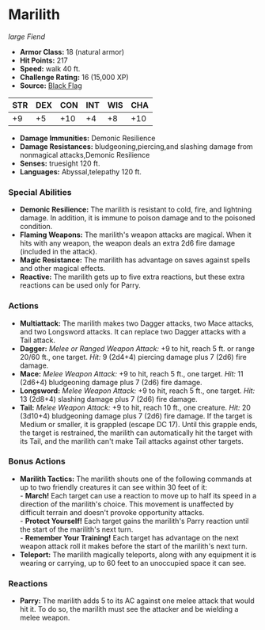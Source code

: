 # Marilith

*large* *Fiend*

- **Armor Class:** 18 (natural armor)
- **Hit Points:** 217 
- **Speed:** walk 40 ft.
- **Challenge Rating:** 16 (15,000 XP)
- **Source:** [Black Flag](https://koboldpress.com/kpstore/product/tovrpg-pg-mv/)

| STR | DEX | CON | INT | WIS | CHA |
| --- | --- | --- | --- | --- | --- |
| +9 | +5 | +10 | +4 | +8 | +10 |

- **Damage Immunities:** Demonic Resilience
- **Damage Resistances:** bludgeoning,piercing,and slashing damage from nonmagical attacks,Demonic Resilience
- **Senses:** truesight 120 ft.
- **Languages:** Abyssal,telepathy 120 ft.

### Special Abilities

- **Demonic Resilience:** The marilith is resistant to cold, fire, and lightning damage. In addition, it is immune to poison damage and to the poisoned condition.
- **Flaming Weapons:** The marilith's weapon attacks are magical. When it hits with any weapon, the weapon deals an extra 2d6 fire damage (included in the attack).
- **Magic Resistance:** The marilith has advantage on saves against spells and other magical effects.
- **Reactive:** The marilith gets up to five extra reactions, but these extra reactions can be used only for Parry.

### Actions

- **Multiattack:** The marilith makes two Dagger attacks, two Mace attacks, and two Longsword attacks. It can replace two Dagger attacks with a Tail attack.
- **Dagger:** _Melee or Ranged Weapon Attack:_ +9 to hit, reach 5 ft. or range 20/60 ft., one target. _Hit:_ 9 (2d4+4) piercing damage plus 7 (2d6) fire damage.
- **Mace:** _Melee Weapon Attack:_ +9 to hit, reach 5 ft., one target. _Hit:_ 11 (2d6+4) bludgeoning damage plus 7 (2d6) fire damage.
- **Longsword:** _Melee Weapon Attack:_ +9 to hit, reach 5 ft., one target. _Hit:_ 13 (2d8+4) slashing damage plus 7 (2d6) fire damage.
- **Tail:** _Melee Weapon Attack:_ +9 to hit, reach 10 ft., one creature. _Hit:_ 20 (3d10+4) bludgeoning damage plus 7 (2d6) fire damage. If the target is Medium or smaller, it is grappled (escape DC 17). Until this grapple ends, the target is restrained, the marilith can automatically hit the target with its Tail, and the marilith can't make Tail attacks against other targets.

### Bonus Actions

- **Marilith Tactics:** The marilith shouts one of the following commands at up to two friendly creatures it can see within 30 feet of it:<br>- **March!** Each target can use a reaction to move up to half its speed in a direction of the marilith's choice. This movement is unaffected by difficult terrain and doesn't provoke opportunity attacks.<br>- **Protect Yourself!** Each target gains the marilith's Parry reaction until the start of the marilith's next turn.<br>- **Remember Your Training!** Each target has advantage on the next weapon attack roll it makes before the start of the marilith's next turn.
- **Teleport:** The marilith magically teleports, along with any equipment it is wearing or carrying, up to 60 feet to an unoccupied space it can see.

### Reactions

- **Parry:** The marilith adds 5 to its AC against one melee attack that would hit it. To do so, the marilith must see the attacker and be wielding a melee weapon.
